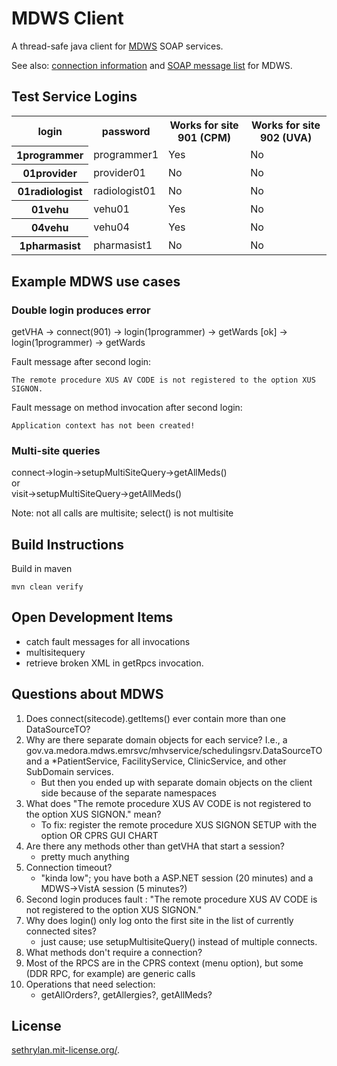 # MDWS Client

A thread-safe java client for [MDWS](https://sandbox.vainnovation.us/groups/mdws/) SOAP services.

See also: [connection information](https://sandbox.vainnovation.us/groups/mdws/wiki/b800c/Connecting_to_the_Sandbox_MDWS_Server.html) and [SOAP message list](https://sandbox.vainnovation.us/groups/mdws/wiki/085db/Drafting__MDWS_SOAP_Message_Reference_List.html) for MDWS.

## Test Service Logins

<table>
  <tr>
    <th>login</th>
    <th>password</th>
    <th>Works for site 901 (CPM)</th>
    <th>Works for site 902 (UVA)</th>
  </tr>
  <tr>
    <th>1programmer</th>
    <td>programmer1</td>
    <td>Yes</td>
    <td>No</td>
  </tr>
  <tr>
    <th>01provider</th>
    <td>provider01</td>
    <td>No</td>
    <td>No</td>
  </tr>
  <tr>
    <th>01radiologist</th>
    <td>radiologist01</td>
    <td>No</td>
    <td>No</td>
  </tr>
  <tr>
    <th>01vehu</th>
    <td>vehu01</td>
    <td>Yes</td>
    <td>No</td>
  </tr>
  <tr>
    <th>04vehu</th>
    <td>vehu04</td>
    <td>Yes</td>
    <td>No</td>
  </tr>
  <tr>
    <th>1pharmasist</th>
    <td>pharmasist1</td>
    <td>No</td>
    <td>No</td>
  </tr>
</table>



## Example MDWS use cases

### Double login produces error
getVHA -> connect(901) -> login(1programmer) -> getWards [ok] -> login(1programmer)  -> getWards

Fault message after second login:
```
The remote procedure XUS AV CODE is not registered to the option XUS SIGNON.
```
Fault message on method invocation after second login:
```
Application context has not been created!
```

### Multi-site queries
connect->login->setupMultiSiteQuery->getAllMeds()  
	or  
visit->setupMultiSiteQuery->getAllMeds()  

Note: not all calls are multisite; select() is not multisite

## Build Instructions

Build in maven
```
mvn clean verify
```

## Open Development Items
* catch fault messages for all invocations
* multisitequery
* retrieve broken XML in getRpcs invocation.

## Questions about MDWS
1. Does connect(sitecode).getItems() ever contain more than one DataSourceTO?
1. Why are there separate domain objects for each service? I.e., a gov.va.medora.mdws.emrsvc/mhvservice/schedulingsrv.DataSourceTO and a *PatientService, FacilityService, ClinicService, and other SubDomain services.
	* But then you ended up with separate domain objects on the client side because of the separate namespaces
1. What does "The remote procedure XUS AV CODE is not registered to the option XUS SIGNON." mean?
	* To fix: register the remote procedure XUS SIGNON SETUP with the option OR CPRS GUI CHART
1. Are there any methods other than getVHA that start a session?
	* pretty much anything
1. Connection timeout?
	* "kinda low"; you have both a ASP.NET session (20 minutes) and a MDWS->VistA session (5 minutes?)
1. Second login produces fault : "The remote procedure XUS AV CODE is not registered to the option XUS SIGNON."
1. Why does login() only log onto the first site in the list of currently connected sites?
	* just cause; use setupMultisiteQuery() instead of multiple connects.
1. What methods don't require a connection?
1. Most of the RPCS are in the CPRS context (menu option), but some (DDR RPC, for example) are generic calls
1. Operations that need selection:
    - getAllOrders?, getAllergies?, getAllMeds?



## License

[sethrylan.mit-license.org/](http://sethrylan.mit-license.org/).
